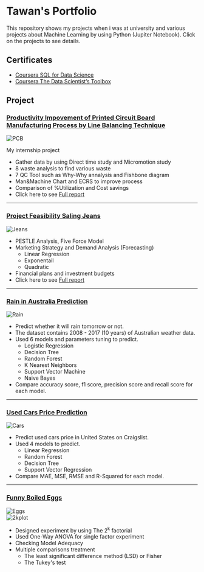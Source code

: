 # Tawan's Portfolio

This repository shows my projects when i was at university and various projects about Machine Learning by using Python (Jupiter Notebook). Click on the projects to see details.

## Certificates
- [Coursera SQL for Data Science](https://github.com/TawanTan/Tawan-Tantakull-Portfolio/blob/master/My_certificate/Coursera%20SQL%20for%20Data%20Science.pdf)
- [Coursera The Data Scientist’s Toolbox](https://github.com/TawanTan/Tawan-Tantakull-Portfolio/blob/master/My_certificate/Coursera%20The%20Data%20Scientist%E2%80%99s%20Toolbox.pdf)

## Project

### [Productivity Impovement of Printed Circuit Board Manufacturing Process by Line Balancing Technique](https://github.com/TawanTan/Tawan_Tantakull_Portfolio/blob/master/Line-Balancing/Intership_project.pdf)  

![PCB](https://raw.githubusercontent.com/TawanTan/Tawan_Tantakull_Portfolio/master/Line-Balancing/PCB.png)

My internship project
- Gather data by using Direct time study and Micromotion study 
- 8 waste analysis to find various waste
- 7 QC Tool such as Why-Why annalysis and Fishbone diagram
- Man&Machine Chart and ECRS to improve process
- Comparison of %Utilization and Cost savings  
- Click here to see [Full report](https://github.com/TawanTan/Tawan_Tantakull_Portfolio/blob/master/Line-Balancing/Full_report.pdf)

---

### [Project Feasibility Saling Jeans](https://github.com/TawanTan/Tawan_Tantakull_Portfolio/blob/master/Project-Feasibility-Study/Project_Feas_Jeans_in_mor.pdf)

![Jeans](https://raw.githubusercontent.com/TawanTan/Tawan_Tantakull_Portfolio/master/Project-Feasibility-Study/JeansCover.png)
- PESTLE Analysis, Five Force Model
- Marketing Strategy and Demand Analysis (Forecasting)
    - Linear Regression
    - Exponentail
    - Quadratic
- Financial plans and investment budgets
- Click here to see [Full report](https://github.com/TawanTan/Tawan_Tantakull_Portfolio/blob/master/Project-Feasibility-Study/Full_report_Jeans.pdf)

---

### [Rain in Australia Prediction](https://github.com/TawanTan/Tawan_Tantakull_Portfolio/blob/master/Rain-in-Australia-Prediction/Rain-in-Australia-Prediction.ipynb)
![Rain](https://media1.tenor.com/images/735e68b36fb24b5cadda815230daad05/tenor.gif?itemid=13649339)
- Predict whether it will rain tomorrow or not.
- The dataset contains 2008 - 2017 (10 years) of Australian weather data.
- Used 6 models and parameters tuning to predict.
    - Logistic Regression
    - Decision Tree
    - Random Forest
    - K Nearest Neighbors
    - Support Vector Machine
    - Naive Bayes
- Compare accuracy score, f1 score, precision score and recall score for each model.

---

### [Used Cars Price Prediction](https://github.com/TawanTan/Tawan_Tantakull_Portfolio/blob/master/Used-Cars-Price-Prediction/Used-Cars-Price-Prediction.ipynb)
![Cars](https://live.staticflickr.com/5052/5503668485_33e8c42932_w.jpg)
- Predict used cars price in United States on Craigslist.
- Used 4 models to predict.
    - Linear Regression
    - Random Forest
    - Decision Tree
    - Support Vector Regression
- Compare MAE, MSE, RMSE and R-Squared for each model.

---

### [Funny Boiled Eggs](https://github.com/TawanTan/Tawan_Tantakull_Portfolio/blob/master/Boiled-eggs/Boiled_Eaggs.md)

![Eggs](https://raw.githubusercontent.com/TawanTan/Tawan_Tantakull_Portfolio/master/Boiled-eggs/CoverImage.jpg)  
![2kplot](https://raw.githubusercontent.com/TawanTan/Tawan_Tantakull_Portfolio/master/Boiled-eggs/2kCube.png)

- Designed experiment by using The 2<sup>k</sup> factorial
- Used One-Way ANOVA for single factor experiment
- Checking Model Adequacy 
- Multiple comparisons treatment
    - The least significant difference method (LSD) or Fisher
    - The Tukey's test





